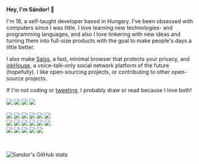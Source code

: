 **Hey, I'm Sándor! 👋**

I'm 18, a self-taught developer based in Hungary. 
I've been obsessed with computers since I was little. 
I love learning new technologies- and programming languages, and also I love tinkering with new ideas and turning them 
into full-size products with the goal to make people's days a little better.

I also make [Saiss](https://github.com/sndrkrly/saiss), a fast, minimal browser that protects your privacy, and [inkHouse](https://github.com/sndrkrly/inkhouse), a voice-talk-only social network platform of the future (hopefully). 
I like open-sourcing projects, or contributing to other open-source projects.

If I'm not coding or [tweeting](https://twitter.com/visionbysndr), I probably draw or read because I love both!

<p align="center flex flex-col">
  <img src='https://img.shields.io/badge/mac%20os-000000?style=for-the-badge&logo=apple&logoColor=white'/>
  <img src='https://img.shields.io/badge/Visual_Studio_Code-0078D4?style=for-the-badge&logo=visual%20studio%20code&logoColor=white'/> 
  <img src='https://img.shields.io/badge/GIT-E44C30?style=for-the-badge&logo=git&logoColor=white'/>
  <img src='https://img.shields.io/badge/Netlify-00C7B7?style=for-the-badge&logo=netlify&logoColor=white'/> <br /> <br />
  <img src='https://img.shields.io/badge/JavaScript-323330?style=for-the-badge&logo=javascript&logoColor=F7DF1E'/>
  <img src='https://img.shields.io/badge/TypeScript-007ACC?style=for-the-badge&logo=typescript&logoColor=white'/>
  <img src='https://img.shields.io/badge/HTML5-E34F26?style=for-the-badge&logo=html5&logoColor=white'/>
  <img src='https://img.shields.io/badge/CSS3-1572B6?style=for-the-badge&logo=css3&logoColor=white'/>
  <img src='https://img.shields.io/badge/Node.js-43853D?style=for-the-badge&logo=node.js&logoColor=white'/>
  <img src='https://img.shields.io/badge/Swift-FA7343?style=for-the-badge&logo=swift&logoColor=white'/> <br />
  <img src='https://img.shields.io/badge/Lua-2C2D72?style=for-the-badge&logo=lua&logoColor=white'/>
  <img src='https://img.shields.io/badge/Express.js-404D59?style=for-the-badge'/>
  <img src='https://img.shields.io/badge/React-20232A?style=for-the-badge&logo=react&logoColor=61DAFB'/>
  <img src='https://img.shields.io/badge/React_Native-20232A?style=for-the-badge&logo=react&logoColor=61DAFB'/>
  <img src='https://img.shields.io/badge/Svelte-4A4A55?style=for-the-badge&logo=svelte&logoColor=FF3E00'/>
  <img src='https://img.shields.io/badge/Vue.js-35495E?style=for-the-badge&logo=vue.js&logoColor=4FC08D'/> <br />
  <img src='https://img.shields.io/badge/MongoDB-4EA94B?style=for-the-badge&logo=mongodb&logoColor=white'/>
  <img src='https://img.shields.io/badge/PostgreSQL-316192?style=for-the-badge&logo=postgresql&logoColor=white'/>
  <img src='https://img.shields.io/badge/MySQL-00000F?style=for-the-badge&logo=mysql&logoColor=white'/>
  <img src='https://img.shields.io/badge/Redux-593D88?style=for-the-badge&logo=redux&logoColor=white'/>
  <img src='https://img.shields.io/badge/Tailwind_CSS-38B2AC?style=for-the-badge&logo=tailwind-css&logoColor=white'/>
</p>

<br />

![Sandor's GitHub stats](https://github-readme-stats.vercel.app/api?username=sndrkrly&theme=vue&show_icons=true)
